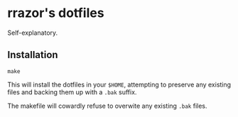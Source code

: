 # rrazor's dotfiles
Self-explanatory.

## Installation
`make`

This will install the dotfiles in your `$HOME`, attempting to preserve any
existing files and backing them up with a `.bak` suffix.

The makefile will cowardly refuse to overwite any existing `.bak` files.
